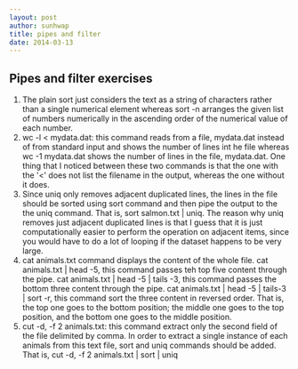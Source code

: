 ```yaml
---
layout: post
author: sunhwap
title: pipes and filter
date: 2014-03-13
---
```


## Pipes and filter exercises

1.  The plain sort just considers the text as a string of characters rather than a single numerical element whereas 
    sort -n arranges the given list of numbers numerically in the ascending order of the numerical value of each number.
2.  wc -l < mydata.dat:  this command reads from a file, mydata.dat instead of from standard input and shows the number 
    of lines int he file whereas wc -1 mydata.dat shows the number of lines in the file, mydata.dat.  One thing that I 
    noticed between these two commands is that the one with the '<' does not list the filename in the output, whereas the
    one without it does.
3.  Since uniq only removes adjacent duplicated lines, the lines in the file should be sorted using sort command and then 
    pipe the output to the the uniq command.  That is, sort salmon.txt | uniq.  The reason why uniq removes just adjacent 
    duplicated lines is that I guess that it is just computationally easier to perform the operation on adjacent items, since
    you would have to do a lot of looping if the dataset happens to be very large.
4. cat animals.txt command displays the content of the whole file.  cat animals.txt | head -5, this command passes teh top five 
   content through the pipe.  cat animals.txt | head -5 | tails -3, this command passes the bottom three content through the 
   pipe.  cat animals.txt | head -5 | tails-3 | sort -r, this command sort the three content in reversed order.  That is, the top 
   one goes to the bottom position; the middle one goes to the top position, and the bottom one goes to the middle position.
5. cut -d, -f 2 animals.txt:  this command extract only the second field of the file delimited by comma.  In order to extract
   a single instance of each animals from this text file, sort and uniq commands should be added.  That is, cut -d, -f 2 animals.txt
   | sort | uniq
